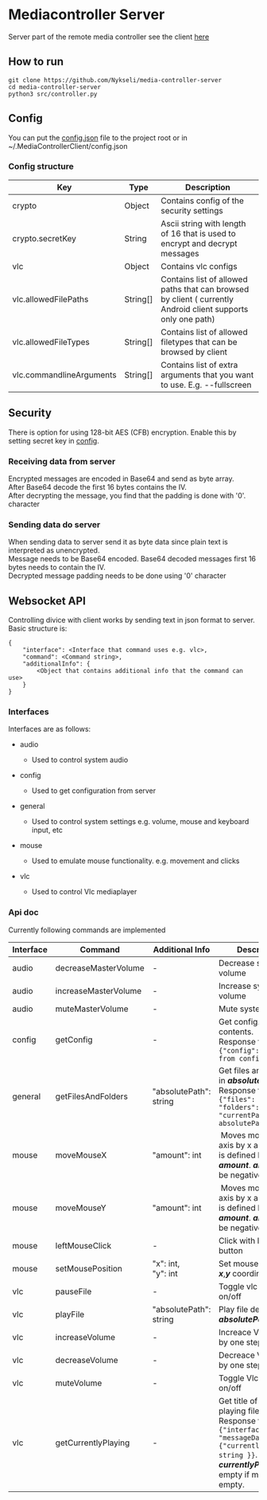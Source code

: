 # Mediacontroller Server

Server part of the remote media controller see the client [here](https://github.com/Nykseli/android-media-controller)

## How to run

```
git clone https://github.com/Nykseli/media-controller-server
cd media-controller-server
python3 src/controller.py
```

## Config

You can put the [config.json](https://github.com/Nykseli/media-controller-server/blob/master/config.json.example) file to the project root or in ~/.MediaControllerClient/config.json

### Config structure

| Key | Type | Description |
|-----| -----| ------      |
| crypto | Object | Contains config of the security settings|
| crypto.secretKey | String | Ascii string with length of 16 that is used to encrypt and decrypt messages |
| vlc |Object| Contains vlc configs|
| vlc.allowedFilePaths | String[] | Contains list of allowed paths that can browsed by client ( currently Android client supports only one path) |
| vlc.allowedFileTypes | String[] | Contains list of allowed filetypes that can be browsed by client|
| vlc.commandlineArguments | String[] | Contains list of extra arguments that you want to use. E.g. --fullscreen|


## Security

There is option for using 128-bit AES (CFB) encryption. Enable this by setting secret key in [config](##Config).

### Receiving data from server
Encrypted messages are encoded in Base64 and send as byte array.
<br />
After Base64 decode the first 16 bytes contains the IV.
<br />
After decrypting the message, you find that the padding is done with '0'. character

### Sending data do server
When sending data to server send it as byte data since plain text is interpreted as unencrypted.
<br />
Message needs to be Base64 encoded. Base64 decoded messages first 16 bytes needs to contain the IV.
<br />
Decrypted message padding needs to be done using '0' character


## Websocket API

Controlling divice with client works by sending text in json format to server.
Basic structure is:
```
{
    "interface": <Interface that command uses e.g. vlc>,
    "command": <Command string>,
    "additionalInfo": {
        <Object that contains additional info that the command can use>
    }
}
```

### Interfaces

Interfaces are as follows:

* audio
  * Used to control system audio
* config
  * Used to get configuration from server
* general
  * Used to control system settings e.g. volume, mouse and keyboard input, etc
* mouse
  * Used to emulate mouse functionality. e.g. movement and clicks

* vlc
  * Used to control Vlc mediaplayer

### Api doc

Currently following commands are implemented

|Interface|Command|Additional Info| Description|
| ------- | ----- | ----------- | ---------- |
| audio | decreaseMasterVolume | - | Decrease system volume |
| audio | increaseMasterVolume | - | Increase system volume |
| audio | muteMasterVolume | - | Mute system volume |
| config  | getConfig | - | Get config.json contents. <br /> Response format: ```{"config": <object from config.json>```
| general | getFilesAndFolders | "absolutePath": string | Get files and folders in ***absolutePath***. <br /> Response format: ```{"files": string[], "folders": string[], "currentPath": absolutePath}```|
| mouse | moveMouseX | "amount": int | Moves mouse on x axis by x amount that is defined by ***amount***. ***amount*** can be negative. |
| mouse | moveMouseY | "amount": int | Moves mouse on y axis by x amount that is defined by ***amount***. ***amount*** can be negative. |
| mouse | leftMouseClick | - | Click with left mouse button |
| mouse | setMousePosition | "x": int,  <br />"y": int | Set mouse position to ***x***,***y*** coordinate |
| vlc | pauseFile | - | Toggle vlc pause on/off |
| vlc | playFile | "absolutePath": string | Play file defined by ***absolutePath***|
| vlc | increaseVolume | - | Increace Vlc volume by one step (5%) |
| vlc | decreaseVolume | - | Decreace Vlc volume by one step (5%) |
| vlc | muteVolume | - | Toggle Vlc mute on/off |
| vlc | getCurrentlyPlaying | - | Get title of currently playing file. <br/> Response format: ```{"interface": "vlc", "messageData": {"currentlyPlaying": string }}```. <br /> ***currentlyPlaying*** is empty if medialist is empty. |
